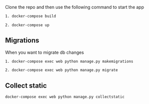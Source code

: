 

Clone the repo and then use the following command to start the app

```sh
1. docker-compose build
```

```sh
2. docker-compose up
```

## Migrations

When you want to migrate db changes

```sh
1. docker-compose exec web python manage.py makemigrations
```

```sh
2. docker-compose exec web python manage.py migrate
```

## Collect static

```sh
docker-compose exec web python manage.py collectstatic
```
